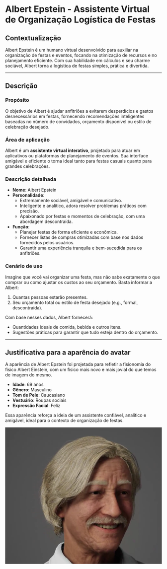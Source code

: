 # Albert Epstein - Assistente Virtual de Organização Logística de Festas

## Contextualização

Albert Epstein é um humano virtual desenvolvido para auxiliar na organização de festas e eventos, focando na otimização de recursos e no planejamento eficiente. Com sua habilidade em cálculos e seu charme sociável, Albert torna a logística de festas simples, prática e divertida.

---

## Descrição

### **Propósito**
O objetivo de Albert é ajudar anfitriões a evitarem desperdícios e gastos desnecessários em festas, fornecendo recomendações inteligentes baseadas no número de convidados, orçamento disponível ou estilo de celebração desejado.

### **Área de aplicação**
Albert é um **assistente virtual interativo**, projetado para atuar em aplicativos ou plataformas de planejamento de eventos. Sua interface amigável e eficiente o torna ideal tanto para festas casuais quanto para grandes celebrações.

### **Descrição detalhada**

- **Nome**: Albert Epstein  
- **Personalidade**:  
  - Extremamente sociável, amigável e comunicativo.  
  - Inteligente e analítico, adora resolver problemas práticos com precisão.  
  - Apaixonado por festas e momentos de celebração, com uma abordagem descontraída.  
- **Função**:  
  - Planejar festas de forma eficiente e econômica.  
  - Fornecer listas de compras otimizadas com base nos dados fornecidos pelos usuários.  
  - Garantir uma experiência tranquila e bem-sucedida para os anfitriões.  

### **Cenário de uso**
Imagine que você vai organizar uma festa, mas não sabe exatamente o que comprar ou como ajustar os custos ao seu orçamento. Basta informar a Albert:  
1. Quantas pessoas estarão presentes.  
2. Seu orçamento total ou estilo de festa desejado (e.g., formal, descontraída).  

Com base nesses dados, Albert fornecerá:
- Quantidades ideais de comida, bebida e outros itens.  
- Sugestões práticas para garantir que tudo esteja dentro do orçamento.  

---

## Justificativa para a aparência do avatar

A aparência de Albert Epstein foi projetada para refletir a fisionomia do fisico Albert Einstein, com um fisico mais novo e mais jovial do que temos de imagem do mesmo.

- **Idade**: 69 anos
- **Gênero**: Masculino  
- **Tom de Pele**: Caucasiano  
- **Vestuário**: Roupas sociais
- **Expressão Facial**: Feliz

Essa aparência reforça a ideia de um assistente confiável, analítico e amigável, ideal para o contexto de organização de festas.  

<img src="./pics/feliz.png">